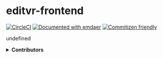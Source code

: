 <!--
  This file was generated by emdaer

  Its template can be found at /home/pcoffey/Projects/fourkitchens/vr/editvr-frontend/.emdaer/README.emdaer.md
-->

<!--
  emdaerHash:7b7826c112641a00cf7489583ee7cbaf
-->

<h1 id="editvr-frontend">editvr-frontend</h1>
<p><a href="https://circleci.com/gh/EditVR/editvr-frontend"><img src="https://img.shields.io/circleci/project/github/EditVR/editvr-frontend.svg?style=flat-square" alt="CircleCI"></a> <a href="https://github.com/emdaer/emdaer"><img src="https://img.shields.io/badge/📓-documented%20with%20emdaer-F06632.svg?style=flat-square" alt="Documented with emdaer"></a> <a href="http://commitizen.github.io/cz-cli/"><img src="https://img.shields.io/badge/commitizen-friendly-brightgreen.svg?style=flat-square" alt="Commitizen friendly"></a></p>
<p>undefined</p>
<details>
<summary><strong>Contributors</strong></summary><br>
<a title="I write software, mainly JS (Node), Go, and PHP." href="https://github.com/patrickocoffeyo">
  <img align="left" src="https://avatars0.githubusercontent.com/u/1107871?s=24">
</a>
<strong>Patrick Coffey</strong>
<br><br>
</details>


